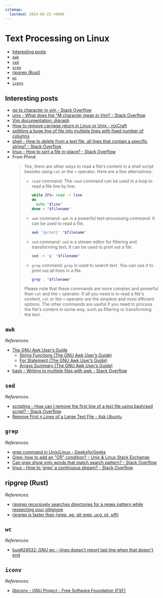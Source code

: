 ```yaml
---
sitemap:
  lastmod: 2024-09-23 +0000
---
```


# Text Processing on Linux

- [Interesting posts](#interesting-posts)
- [`awk`](#awk)
- [`sed`](#sed)
- [`grep`](#grep)
- [ripgrep (Rust)](#ripgrep-rust)
- [`wc`](#wc)
- [`iconv`](#iconv)

## Interesting posts

- [go to character in vim - Stack Overflow](https://stackoverflow.com/questions/543738/go-to-character-in-vim)
- [unix - What does the ^M character mean in Vim? - Stack Overflow](https://stackoverflow.com/questions/5843495/what-does-the-m-character-mean-in-vim)
- [Vim documentation: digraph](https://vimdoc.sourceforge.net/htmldoc/digraph.html#digraph-table)
- [How to remove carriage return in Linux or Unix - nixCraft](https://www.cyberciti.biz/faq/how-to-remove-carriage-return-in-linux-or-unix/)
- [splitting a huge line of file into multiple lines with fixed number of columns](https://www.unix.com/shell-programming-and-scripting/166969-splitting-huge-line-file-into-multiple-lines-fixed-number-columns.html)
- [shell - How to delete from a text file, all lines that contain a specific string? - Stack Overflow](https://stackoverflow.com/questions/5410757/how-to-delete-from-a-text-file-all-lines-that-contain-a-specific-string)
- [linux - How to sort a file in-place? - Stack Overflow](https://stackoverflow.com/questions/29244351/how-to-sort-a-file-in-place)
- From Phind:
  > Yes, there are other ways to read a file's content in a shell script besides using `cat` or the `<` operator. Here are a few alternatives:
  >
  > - `read` command: The `read` command can be used in a loop to read a file line by line.
  >
  >   ```bash
  >   while IFS= read -r line
  >   do
  >     echo "$line"
  >   done < "$filename"
  >   ```
  >
  > - `awk` command: `awk` is a powerful text-processing command. It can be used to read a file.
  >
  >   ```bash
  >   awk '{print}' "$filename"
  >   ```
  >
  > - `sed` command: `sed` is a stream editor for filtering and transforming text. It can be used to print out a file.
  >
  >   ```bash
  >   sed -n 'p' "$filename"
  >   ```
  >
  > - `grep` command: `grep` is used to search text. You can use it to print out all lines in a file.
  >
  >   ```bash
  >   grep . "$filename"
  >   ```
  >
  > Please note that these commands are more complex and powerful than `cat` and the `<` operator. If all you need is to read a file's content, `cat` or the `<` operator are the simplest and most efficient options. The other commands are useful if you need to process the file's content in some way, such as filtering or transforming the text.

## `awk`

*References*:

- [The GNU Awk User’s Guide](https://www.gnu.org/software/gawk/manual/gawk.html)
  - [String Functions (The GNU Awk User’s Guide)](https://www.gnu.org/software/gawk/manual/html_node/String-Functions.html)
  - [For Statement (The GNU Awk User’s Guide)](https://www.gnu.org/software/gawk/manual/html_node/For-Statement.html)
  - [Arrays Summary (The GNU Awk User’s Guide)](https://www.gnu.org/software/gawk/manual/html_node/Arrays-Summary.html)
- [bash - Writing to multiple files with awk - Stack Overflow](https://stackoverflow.com/questions/26343823/writing-to-multiple-files-with-awk)

## `sed`

*References*:

- [scripting - How can I remove the first line of a text file using bash/sed script? - Stack Overflow](https://stackoverflow.com/questions/339483/how-can-i-remove-the-first-line-of-a-text-file-using-bash-sed-script)
- [Remove First n Lines of a Large Text File - Ask Ubuntu](https://askubuntu.com/questions/410196/remove-first-n-lines-of-a-large-text-file)

## `grep`

*References*:

- [grep command in Unix/Linux - GeeksforGeeks](https://www.geeksforgeeks.org/grep-command-in-unixlinux/)
- [Grep: how to add an "OR" condition? - Unix & Linux Stack Exchange](https://unix.stackexchange.com/questions/25821/grep-how-to-add-an-or-condition)
- [Can grep show only words that match search pattern? - Stack Overflow](https://stackoverflow.com/questions/1546711/can-grep-show-only-words-that-match-search-pattern)
- [linux - How to 'grep' a continuous stream? - Stack Overflow](https://stackoverflow.com/questions/7161821/how-to-grep-a-continuous-stream)

## ripgrep (Rust)

*References*:

- [ripgrep recursively searches directories for a regex pattern while respecting your gitignore](https://github.com/BurntSushi/ripgrep)
- [ripgrep is faster than {grep, ag, git grep, ucg, pt, sift}](https://blog.burntsushi.net/ripgrep/)

## `wc`

*References*:

- [bug#24532: GNU wc --lines doesn't report last line when that doesn't end](https://lists.gnu.org/archive/html/bug-coreutils/2016-09/msg00035.html)

## `iconv`

*References*:

- [libiconv - GNU Project - Free Software Foundation (FSF)](https://www.gnu.org/software/libiconv/)
